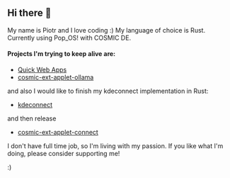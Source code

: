 ## Hi there 👋

My name is Piotr and I love coding :)
My language of choice is Rust.
Currently using Pop_OS! with COSMIC DE.

#### Projects I'm trying to keep alive are:
- [Quick Web Apps](https://github.com/cosmic-utils/web-apps)
- [cosmic-ext-applet-ollama](https://github.com/cosmic-utils/cosmic-ext-applet-ollama)

and also I would like to finish my kdeconnect implementation in Rust:
- [kdeconnect](https://github.com/hepp3n/kdeconnect)

and then release
- [cosmic-ext-applet-connect](https://github.com/hepp3n/cosmic-ext-applet-connect)

I don't have full time job, so I'm living with my passion. 
If you like what I'm doing, please consider supporting me!

:)
